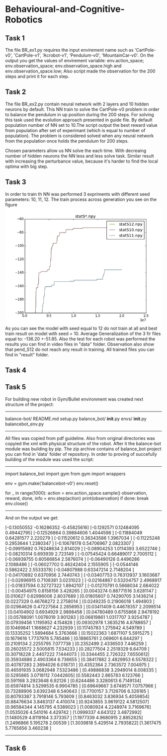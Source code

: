 # Behavioural-and-Cognitive-Robotics

## Task 1
The file BR_ex1.py requires the input envirement name such as 'CartPole-v0', 'CartPole-v1', 'Acrobot-v1', 'Pendulum-v0', 'MountainCar-v0'.
On the output you get the values of envirement variable:
env.action_space;
env.observation_space;
env.observation_space.high and env.observation_space.low;
Also script made the observation for the 200 steps and print it for each step.

## Task 2
The file BR_ex2.py contain neural network with 2 layers and 10 hidden neurons by default. This NN train to solve the CartPole-v0
problem in order to balance the pendulum in up position during the 200 steps. For solving this task used the evolution approach 
presented in guide file. By default population number of NN set to 10.The script output the best reward value from population 
after set of experimant (which is equal to number of population).
The problem is considered solved when any neural network from the population once holds the pendulum for 200 steps.

Chosen parameters allow us NN solve the each time. With decreaing number of hidden neurons the NN less and less 
solve task. Similar result with increasing the perturbance value, because it's harder to find the local optima with big step.

## Task 3
In order to train th NN was performed 3 expriments with different seed parameters: 10, 11, 12.
The train process across generation you see on the figure 
![Image of Yaktocat](https://github.com/rassabin/Behavioural-and-Cognitive-Robotics/blob/master/data/figure_1.png)
As you can see the model with seed equal to 12 do not train at all and best train result on model with seed = 10.
Average Generalization of the 3 fir files equal to: -136.20 +-51.85.
Also the test for each robot was performed the results you can find in video files in "data" folder. Observation also show that pend_S12 do not reach any result in training. 
All trained files you can find in "result" folder.

## Task 4


## Task 5
For building new robot in Gym/Bullet environment was created next structure of the project:
_______________________
balance-bot/
  README.md
  setup.py
  balance_bot/
    __init__.py
    envs/
      __init__.py
      balancebot_env.py
________________________

All files was copied from pdf guideline. Also from original directories was copyied the xml with physical structure of the robot. 
After it the balance-bot module was building by pip. The zip archive contains of balance_bot project you can find in 'data' folder of repository.
In order to proving of succefully building of the module was used the script:
_____________________________________________________
import balance_bot
import gym
from gym import wrappers

env = gym.make('balancebot-v0')
env.reset()

for _ in range(1000):
    action = env.action_space.sample()
    observation, reward, done, info = env.step(action)
    print(observation)
    if done:
        break
env.close()
_______________________________________________________

And on the output we get:

[-0.13050552 -0.16286352 -0.45825616]
[-0.1292571   0.12484095  0.49442795]
[-0.12526864  0.39884606  1.4044598 ]
[-0.11884049  0.64281577  2.220279  ]
[-0.11520612  0.36343586  1.3967034 ]
[-0.11225248  0.2953644   1.2380347 ]
[-0.10678178  0.54706967  2.0823307 ]
[-0.09915692  0.76248634  2.814029  ]
[-0.08904253  1.0114393   3.6522746 ]
[-0.08210314  0.693939    2.723149  ]
[-0.07545424  0.66489017  2.7005112 ]
[-0.06939755  0.60566854  2.5876074 ]
[-0.06490126  0.4496286   2.1088486 ]
[-0.06027702  0.46242404  2.1555905 ]
[-0.0544146  0.5862422  2.5533378]
[-0.04807988  0.63347214  2.7148204 ]
[-0.04170892  0.6370956   2.7440743 ]
[-0.03407753  0.76313937  3.1603687 ]
[-0.02696915  0.7108381   3.0231023 ]
[-0.02164867  0.53204757  2.4968917 ]
[-0.01837594  0.32727322  1.8942107 ]
[-0.01270791  0.5668034   2.684022  ]
[-0.00454975  0.8158156   3.428265  ]
[0.0043274  0.88771516 3.6281147 ]
[0.010627   0.62996006 2.8037689 ]
[0.01805607 0.74290705 3.1436214 ]
[0.0227329  0.46768272 2.2758014 ]
[0.0249235  0.21906018 1.494903  ]
[0.02964626 0.47227564 2.2856953 ]
[0.03411409 0.44678357 2.2099514 ]
[0.04104902 0.6934929  2.9898458 ]
[0.04780489 0.6755868  2.9478192 ]
[0.05788091 1.0076019  3.901283  ]
[0.06819861 1.0317707  3.9254787 ]
[0.07939456 1.1195952  4.154828  ]
[0.09302978 1.3635216  4.8788657 ]
[0.10469841 1.1668627  4.232939  ]
[0.11745783 1.275942   4.549789  ]
[0.13335252 1.5894684  5.3763666 ]
[0.15022363 1.6871107  5.5915275 ]
[0.1679616 1.7737976 5.785486 ]
[0.18865761 2.069601   6.644297  ]
[0.2109134 2.2255795 7.077738 ]
[0.2352499 2.4336503 7.446259 ]
[0.26025572 2.5005815  7.534233  ]
[0.28277504 2.2519329  6.64709   ]
[0.30718228 2.4407222  7.1444073 ]
[0.3344455 2.726322  7.6550612]
[0.35934886 2.4903364  6.736655  ]
[0.38417882 2.4829953  6.5578322 ]
[0.40787283 2.3694026  6.018731  ]
[0.4352364 2.7363572 7.004975 ]
[0.46591935 3.0682948  7.5323486 ]
[0.49886838 3.2949014  8.008335  ]
[0.5295865 3.0718112 7.0442605]
[0.5582443 2.865783  6.123766 ]
[0.591168  3.2923648 6.92126  ]
[0.6244486 3.3280613 6.7149134]
[0.65974814 3.5299535  6.9904785 ]
[0.69649667 3.6748571  7.0757966 ]
[0.73288906 3.6392348  6.540643  ]
[0.7700157 3.7126706 6.326185 ]
[0.80793387 3.7918146  5.793609  ]
[0.8463032 3.836934  5.4059854]
[0.88476634 3.8463137  4.410074  ]
[0.9243855 3.9619122 4.5812507]
[0.96584344 4.145795   4.5389023 ]
[1.0080924 4.2248974 3.7169676]
[1.0535026 4.541016  4.429742 ]
[1.0999337 4.643122  3.4872992]
[1.1480529 4.8119164 3.373357 ]
[1.1977339 4.9680915 2.8852825]
[1.2496866 5.195278  2.00539  ]
[1.3039818 5.429514  2.7935822]
[1.3617475 5.7765656 3.460238 ]
_______________________________________________
## Task 6


